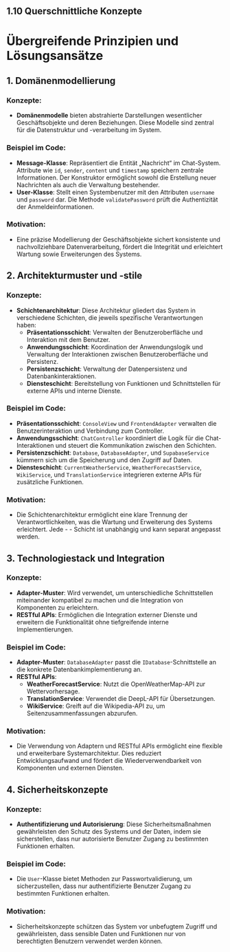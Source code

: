 ## 1.10 Querschnittliche Konzepte

# Übergreifende Prinzipien und Lösungsansätze

## 1. Domänenmodellierung

### Konzepte:
- **Domänenmodelle** bieten abstrahierte Darstellungen wesentlicher Geschäftsobjekte und deren Beziehungen. Diese Modelle sind zentral für die Datenstruktur und -verarbeitung im System.

### Beispiel im Code:
- **Message-Klasse**: Repräsentiert die Entität „Nachricht“ im Chat-System. Attribute wie `id`, `sender`, `content` und `timestamp` speichern zentrale Informationen. Der Konstruktor ermöglicht sowohl die Erstellung neuer Nachrichten als auch die Verwaltung bestehender.
- **User-Klasse**: Stellt einen Systembenutzer mit den Attributen `username` und `password` dar. Die Methode `validatePassword` prüft die Authentizität der Anmeldeinformationen.

### Motivation:
- Eine präzise Modellierung der Geschäftsobjekte sichert konsistente und nachvollziehbare Datenverarbeitung, fördert die Integrität und erleichtert Wartung sowie Erweiterungen des Systems.

## 2. Architekturmuster und -stile

### Konzepte:
- **Schichtenarchitektur**: Diese Architektur gliedert das System in verschiedene Schichten, die jeweils spezifische Verantwortungen haben:
  - **Präsentationsschicht**: Verwalten der Benutzeroberfläche und Interaktion mit dem Benutzer.
  - **Anwendungsschicht**: Koordination der Anwendungslogik und Verwaltung der Interaktionen zwischen Benutzeroberfläche und Persistenz.
  - **Persistenzschicht**: Verwaltung der Datenpersistenz und Datenbankinteraktionen.
  - **Diensteschicht**: Bereitstellung von Funktionen und Schnittstellen für externe APIs und interne Dienste.

### Beispiel im Code:
- **Präsentationsschicht**: `ConsoleView` und `FrontendAdapter` verwalten die Benutzerinteraktion und Verbindung zum Controller.
- **Anwendungsschicht**: `ChatController` koordiniert die Logik für die Chat-Interaktionen und steuert die Kommunikation zwischen den Schichten.
- **Persistenzschicht**: `Database`, `DatabaseAdapter`, und `SupabaseService` kümmern sich um die Speicherung und den Zugriff auf Daten.
- **Diensteschicht**: `CurrentWeatherService`, `WeatherForecastService`, `WikiService`, und `TranslationService` integrieren externe APIs für zusätzliche Funktionen.

### Motivation:
- Die Schichtenarchitektur ermöglicht eine klare Trennung der Verantwortlichkeiten, was die Wartung und Erweiterung des Systems erleichtert. Jede - - Schicht ist unabhängig und kann separat angepasst werden.

## 3. Technologiestack und Integration

### Konzepte:
- **Adapter-Muster**: Wird verwendet, um unterschiedliche Schnittstellen miteinander kompatibel zu machen und die Integration von Komponenten zu erleichtern.
- **RESTful APIs**: Ermöglichen die Integration externer Dienste und erweitern die Funktionalität ohne tiefgreifende interne Implementierungen.

### Beispiel im Code:
- **Adapter-Muster**: `DatabaseAdapter` passt die `IDatabase`-Schnittstelle an die konkrete Datenbankimplementierung an.
- **RESTful APIs**:
  - **WeatherForecastService**: Nutzt die OpenWeatherMap-API zur Wettervorhersage.
  - **TranslationService**: Verwendet die DeepL-API für Übersetzungen.
  - **WikiService**: Greift auf die Wikipedia-API zu, um Seitenzusammenfassungen abzurufen.

### Motivation:
- Die Verwendung von Adaptern und RESTful APIs ermöglicht eine flexible und erweiterbare Systemarchitektur. Dies reduziert Entwicklungsaufwand und fördert die Wiederverwendbarkeit von Komponenten und externen Diensten.

## 4. Sicherheitskonzepte

### Konzepte:
- **Authentifizierung und Autorisierung**: Diese Sicherheitsmaßnahmen gewährleisten den Schutz des Systems und der Daten, indem sie sicherstellen, dass nur autorisierte Benutzer Zugang zu bestimmten Funktionen erhalten.

### Beispiel im Code:
- Die `User`-Klasse bietet Methoden zur Passwortvalidierung, um sicherzustellen, dass nur authentifizierte Benutzer Zugang zu bestimmten Funktionen erhalten.

### Motivation:
- Sicherheitskonzepte schützen das System vor unbefugtem Zugriff und gewährleisten, dass sensible Daten und Funktionen nur von berechtigten Benutzern verwendet werden können.

